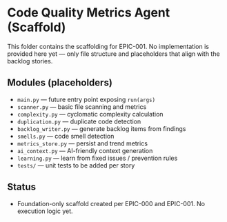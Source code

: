 # Code Quality Metrics Agent (Scaffold)

This folder contains the scaffolding for EPIC-001. No implementation is provided here yet — only file structure and placeholders that align with the backlog stories.

## Modules (placeholders)
- `main.py` — future entry point exposing `run(args)`
- `scanner.py` — basic file scanning and metrics
- `complexity.py` — cyclomatic complexity calculation
- `duplication.py` — duplicate code detection
- `backlog_writer.py` — generate backlog items from findings
- `smells.py` — code smell detection
- `metrics_store.py` — persist and trend metrics
- `ai_context.py` — AI-friendly context generation
- `learning.py` — learn from fixed issues / prevention rules
- `tests/` — unit tests to be added per story

## Status
- Foundation-only scaffold created per EPIC-000 and EPIC-001. No execution logic yet.

